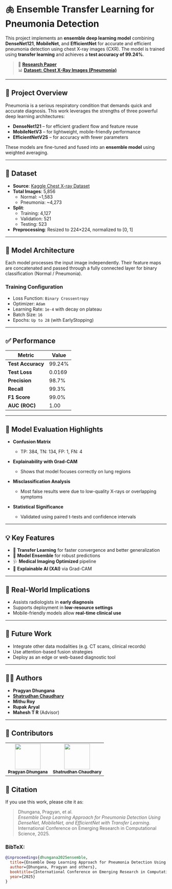 # 🫁 Ensemble Transfer Learning for Pneumonia Detection

This project implements an **ensemble deep learning model** combining **DenseNet121**, **MobileNet**, and **EfficientNet** for accurate and efficient pneumonia detection using chest X-ray images (CXR). The model is trained using **transfer learning** and achieves a **test accuracy of 99.24%**.

> 📄 [**Research Paper**](./Ensemble_Transfer_Learning_Pneumonia.pdf)  
> 📊 [**Dataset: Chest X-Ray Images (Pneumonia)**](https://www.kaggle.com/datasets/paultimothymooney/chest-xray-pneumonia)

---

## 🚀 Project Overview

Pneumonia is a serious respiratory condition that demands quick and accurate diagnosis. This work leverages the strengths of three powerful deep learning architectures:

- **DenseNet121** – for efficient gradient flow and feature reuse  
- **MobileNetV3** – for lightweight, mobile-friendly performance  
- **EfficientNetV2S** – for accuracy with fewer parameters

These models are fine-tuned and fused into an **ensemble model** using weighted averaging.

---

## 📁 Dataset

- **Source**: [Kaggle Chest X-ray Dataset](https://www.kaggle.com/datasets/paultimothymooney/chest-xray-pneumonia)
- **Total Images**: 5,856
  - Normal: ~1,583
  - Pneumonia: ~4,273
- **Split**:
  - Training: 4,127
  - Validation: 521
  - Testing: 523
- **Preprocessing**: Resized to 224×224, normalized to [0, 1]

---

## 🧠 Model Architecture

Each model processes the input image independently. Their feature maps are concatenated and passed through a fully connected layer for binary classification (Normal / Pneumonia).

### Training Configuration
- Loss Function: `Binary Crossentropy`
- Optimizer: `Adam`
- Learning Rate: `1e-4` with decay on plateau
- Batch Size: `16`
- Epochs: `Up to 28` (with EarlyStopping)

---

## ✅ Performance

| Metric          | Value     |
|-----------------|-----------|
| **Test Accuracy** | 99.24%    |
| **Test Loss**     | 0.0169    |
| **Precision**      | 98.7%     |
| **Recall**         | 99.3%     |
| **F1 Score**       | 99.0%     |
| **AUC (ROC)**      | 1.00      |

---

## 🎯 Model Evaluation Highlights

- **Confusion Matrix**  
  - TP: 384, TN: 134, FP: 1, FN: 4

- **Explainability with Grad-CAM**  
  - Shows that model focuses correctly on lung regions

- **Misclassification Analysis**  
  - Most false results were due to low-quality X-rays or overlapping symptoms

- **Statistical Significance**  
  - Validated using paired t-tests and confidence intervals

---

## 💡 Key Features

- 🧪 **Transfer Learning** for faster convergence and better generalization  
- 🔗 **Model Ensemble** for robust predictions  
- 🩺 **Medical Imaging Optimized** pipeline  
- 🧠 **Explainable AI (XAI)** via Grad-CAM

---

## 🏥 Real-World Implications

- Assists radiologists in **early diagnosis**
- Supports deployment in **low-resource settings**
- Mobile-friendly models allow **real-time clinical use**

---

## 📌 Future Work

- Integrate other data modalities (e.g. CT scans, clinical records)
- Use attention-based fusion strategies
- Deploy as an edge or web-based diagnostic tool

---

## 👨‍💻 Authors

- **Pragyan Dhungana**
- [**Shatrudhan Chaudhary**](https://github.com/jassatish)
- **Mithu Roy**
- **Rupak Aryal**
- **Mahesh T R** (Advisor)


---
## 👥 Contributors

<table>
  <tr>
    <td align="center"><a href="https://github.com/pragyan127"><img src="https://avatars.githubusercontent.com/pragyan127" width="80px;" alt=""/><br /><sub><b>Pragyan Dhungana</b></sub></a></td>
    <td align="center"><a href="https://github.com/jassatish"><img src="https://avatars.githubusercontent.com/jassatish" width="80px;" alt=""/><br /><sub><b>Shatrudhan Chaudhary</b></sub></a></td>
  </tr>
</table>

## 📄 Citation

If you use this work, please cite it as:

> Dhungana, Pragyan, et al.  
> *Ensemble Deep Learning Approach for Pneumonia Detection Using DenseNet, MobileNet, and EfficientNet with Transfer Learning*.  
> International Conference on Emerging Research in Computational Science, 2025.

### BibTeX:
```bibtex
@inproceedings{dhungana2025ensemble,
  title={Ensemble Deep Learning Approach for Pneumonia Detection Using DenseNet, MobileNet, and EfficientNet with Transfer Learning},
  author={Dhungana, Pragyan and others},
  booktitle={International Conference on Emerging Research in Computational Science},
  year={2025}
}
